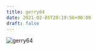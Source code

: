 ```yaml
---
title: gerry64
date: 2021-02-05T20:19:56+00:00
draft: false
---
```


![gerry64](/images/2019l.JPG)

